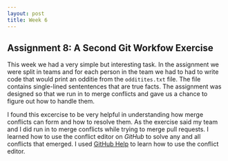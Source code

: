 ```yaml
---
layout: post
title: Week 6
---
```

## Assignment 8: A Second Git Workfow Exercise

This week we had a very simple but interesting task. In the assignment we were split in teams and for each person in the team we had to had to write code that would print an odditie from the `odditites.txt` file. The file contains single-lined sententences that are true facts. The assignment was designed so that we run in to merge conflicts and gave us a chance to figure out how to handle them. 

I found this excercise to be very helpful in understanding how merge conflicts can form and how to resolve them. As the exercise said my team and I did run in to merge conflicts while trying to merge pull requests. I learned how to use the conflict editor on _GitHub_ to solve any and all conflicts that emerged. I used [GitHub Help](https://help.github.com/articles/resolving-a-merge-conflict-on-github/) to learn how to use the conflict editor. 
